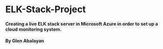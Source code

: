 # ELK-Stack-Project
#### Creating a live ELK stack server in Microsoft Azure in order to set up a cloud monitoring system. 
#### By Glen Abalayan